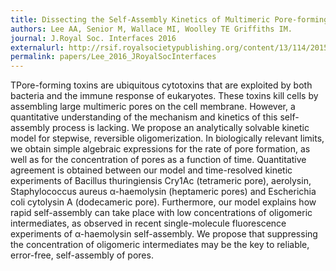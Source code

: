 ```yaml
---
title: Dissecting the Self-Assembly Kinetics of Multimeric Pore-forming Toxins.
authors: Lee AA, Senior M, Wallace MI, Woolley TE Griffiths IM.
journal: J.Royal Soc. Interfaces 2016 
externalurl: http://rsif.royalsocietypublishing.org/content/13/114/20150762
permalink: papers/Lee_2016_JRoyalSocInterfaces
---
```

TPore-forming toxins are ubiquitous cytotoxins that are exploited by both bacteria and the immune response of eukaryotes. These toxins kill cells by assembling large multimeric pores on the cell membrane. However, a quantitative understanding of the mechanism and kinetics of this self-assembly process is lacking. We propose an analytically solvable kinetic model for stepwise, reversible oligomerization. In biologically relevant limits, we obtain simple algebraic expressions for the rate of pore formation, as well as for the concentration of pores as a function of time. Quantitative agreement is obtained between our model and time-resolved kinetic experiments of Bacillus thuringiensis Cry1Ac (tetrameric pore), aerolysin, Staphylococcus aureus α-haemolysin (heptameric pores) and Escherichia coli cytolysin A (dodecameric pore). Furthermore, our model explains how rapid self-assembly can take place with low concentrations of oligomeric intermediates, as observed in recent single-molecule fluorescence experiments of α-haemolysin self-assembly. We propose that suppressing the concentration of oligomeric intermediates may be the key to reliable, error-free, self-assembly of pores.